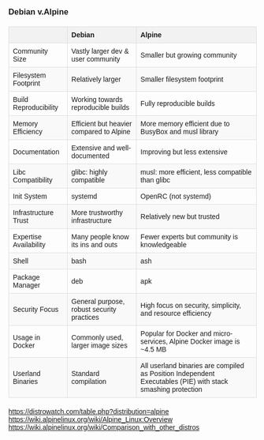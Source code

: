 <!DOCTYPE html>
<html lang="en">
<head>
    <meta charset="UTF-8">
    <meta name="viewport" content="width=device-width, initial-scale=1.0">
<title>Comparison of Debian and Alpine Linux</title>
<style>
        body {
            font-family: Arial, sans-serif;
            margin: 20px;
        }
        table {
            width: 100%;
            border-collapse: collapse;
            margin: 20px 0;
            font-size: 14px;
        }
        th, td {
            border: 1px solid #dddddd;
            padding: 8px;
            text-align: left;
        }
        th {
            background-color: #f2f2f2;
        }
        tr:nth-child(even) {
            background-color: #f9f9f9;
        }
        tr:hover {
            background-color: #f1f1f1;
        }
</style>
</head>
<body>

<h3>Debian v.Alpine</h3>

   <table>
        <thead>
            <tr>
                <th></th>
                <th>Debian</th>
                <th>Alpine</th>
            </tr>
        </thead>
        <tbody>
            <tr>
                <td>Community Size</td>
                <td>Vastly larger dev &amp; user community</td>
                <td>Smaller but growing community</td>
            </tr>
            <tr>
                <td>Filesystem Footprint</td>
                <td>Relatively larger</td>
                <td>Smaller filesystem footprint</td>
            </tr>
            <tr>
                <td>Build Reproducibility</td>
                <td>Working towards reproducible builds</td>
                <td>Fully reproducible builds</td>
            </tr>
            <tr>
                <td>Memory Efficiency</td>
                <td>Efficient but heavier compared to Alpine</td>
                <td>More memory efficient due to BusyBox and musl library</td>
            </tr>
            <tr>
                <td>Documentation</td>
                <td>Extensive and well-documented</td>
                <td>Improving but less extensive</td>
            </tr>
            <tr>
                <td>Libc Compatibility</td>
                <td>glibc: highly compatible</td>
                <td>musl: more efficient, less compatible than glibc</td>
            </tr>
            <tr>
                <td>Init System</td>
                <td>systemd</td>
                <td>OpenRC (not systemd)</td>
            </tr>
            <tr>
                <td>Infrastructure Trust</td>
                <td>More trustworthy infrastructure</td>
                <td>Relatively new but trusted</td>
            </tr>
            <tr>
                <td>Expertise Availability</td>
                <td>Many people know its ins and outs</td>
                <td>Fewer experts but community is knowledgeable</td>
            </tr>
            <tr>
                <td>Shell</td>
                <td>bash</td>
                <td>ash</td>
            </tr>
            <tr>
                <td>Package Manager</td>
                <td>deb</td>
                <td>apk</td>
            </tr>
            <tr>
                <td>Security Focus</td>
                <td>General purpose, robust security practices</td>
                <td>High focus on security, simplicity, and resource efficiency</td>
            </tr>
            <tr>
                <td>Usage in Docker</td>
                <td>Commonly used, larger image sizes</td>
                <td>Popular for Docker and micro-services, Alpine Docker image is ~4.5 MB</td>
            </tr>
            <tr>
                <td>Userland Binaries</td>
                <td>Standard compilation</td>
                <td>All userland binaries are compiled as Position Independent Executables (PIE) with stack smashing protection</td>
            </tr>
        </tbody>
    </table>

https://distrowatch.com/table.php?distribution=alpine<br>
https://wiki.alpinelinux.org/wiki/Alpine_Linux:Overview<br>
https://wiki.alpinelinux.org/wiki/Comparison_with_other_distros<br>

</body>
</html>

